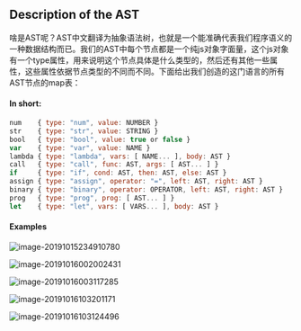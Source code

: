## Description of the AST

啥是AST呢？AST中文翻译为抽象语法树，也就是一个能准确代表我们程序语义的一种数据结构而已。我们的AST中每个节点都是一个纯js对象字面量，这个js对象有一个type属性，用来说明这个节点具体是什么类型的，然后还有其他一些属性，这些属性依据节点类型的不同而不同。下面给出我们创造的这门语言的所有AST节点的map表：

#### In short:
```js
num    { type: "num", value: NUMBER }
str    { type: "str", value: STRING }
bool   { type: "bool", value: true or false }
var    { type: "var", value: NAME }
lambda { type: "lambda", vars: [ NAME... ], body: AST }
call   { type: "call", func: AST, args: [ AST... ] }
if     { type: "if", cond: AST, then: AST, else: AST }
assign { type: "assign", operator: "=", left: AST, right: AST }
binary { type: "binary", operator: OPERATOR, left: AST, right: AST }
prog   { type: "prog", prog: [ AST... ] }
let    { type: "let", vars: [ VARS... ], body: AST }
```

#### Examples

![image-20191015234910780](/Users/go7hic/workspace/Github/How-to-implement-a-programming-language-in-JavaScript/image-20191015234910780.png)

![image-20191016002002431](/Users/go7hic/workspace/Github/How-to-implement-a-programming-language-in-JavaScript/image-20191016002002431.png)

![image-20191016003117285](/Users/go7hic/workspace/Github/How-to-implement-a-programming-language-in-JavaScript/image-20191016003117285.png)

![image-20191016103201171](/Users/go7hic/workspace/Github/How-to-implement-a-programming-language-in-JavaScript/image-20191016103201171.png)

![image-20191016103124496](/Users/go7hic/workspace/Github/How-to-implement-a-programming-language-in-JavaScript/image-20191016103124496.png)